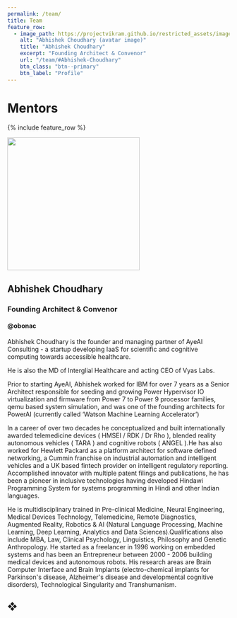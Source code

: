 ```yaml
---
permalink: /team/
title: Team
feature_row:
  - image_path: https://projectvikram.github.io/restricted_assets/images/ac_photo.jpg
    alt: "Abhishek Choudhary (avatar image)"
    title: "Abhishek Choudhary"
    excerpt: "Founding Architect & Convenor"
    url: "/team/#Abhishek-Choudhary"
    btn_class: "btn--primary"
    btn_label: "Profile"
---
```


# Mentors

{% include feature_row %}

<img src="https://projectvikram.github.io/restricted_assets/images/ac_photo.jpg" alttext="Abhishek Choudhary (avatar image)" width="300" height="300">

## Abhishek Choudhary
### Founding Architect & Convenor
#### @obonac

Abhishek Choudhary is the founder and managing partner of AyeAI Consulting - a startup developing IaaS for scientific and cognitive computing towards accessible healthcare. 

He is also the MD of Interglial Healthcare and acting CEO of Vyas Labs.

Prior to starting AyeAI, Abhishek worked for IBM for over 7 years as a Senior Architect responsible for seeding and growing Power Hypervisor IO virtualization and firmware from Power 7 to Power 9 processor families, qemu based system simulation, and was one of the founding architects for PowerAI (currently called ‘Watson Machine Learning Accelerator’)

In a career of over two decades he conceptualized and built internationally awarded telemedicine devices ( HMSEI / RDK / Dr Rho ), blended reality autonomous vehicles ( TARA ) and cognitive robots ( ANGEL ).He has also worked for Hewlett Packard as a platform architect for software defined networking, a Cummin franchise on industrial automation and intelligent vehicles and a UK based fintech provider on intelligent regulatory reporting. Accomplished innovator with multiple patent filings and publications, he has been a pioneer in inclusive technologies having developed Hindawi Programming System for systems programming in Hindi and other Indian languages.

He is multidisciplinary trained in Pre-clinical Medicine, Neural Engineering, Medical Devices Technology, Telemedicine, Remote Diagnostics, Augmented Reality, Robotics & AI (Natural Language Processing, Machine Learning, Deep Learning, Analytics and Data Sciences).Qualifications also include MBA, Law, Clinical Psychology, Linguistics, Philosophy and Genetic Anthropology. He started as a freelancer in 1996 working on embedded systems and has been an Entrepreneur between 2000 - 2006 building medical devices and autonomous robots. His research areas are Brain Computer Interface and Brain Implants (electro-chemical implants for Parkinson's disease, Alzheimer's disease and developmental cognitive disorders), Technological Singularity and Transhumanism.

## &#10070;

